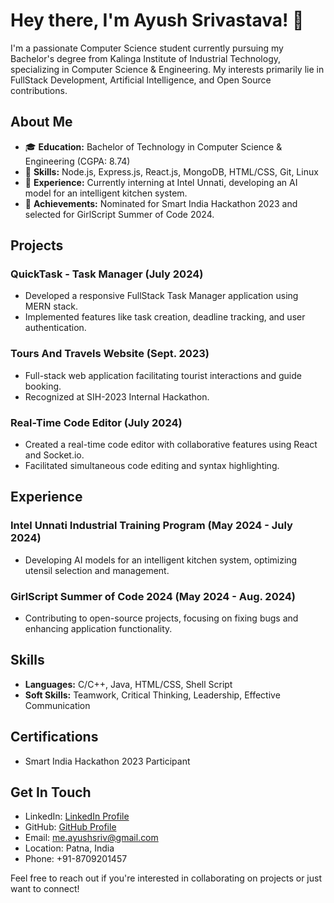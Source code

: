 # Hey there, I'm Ayush Srivastava! 👋

I'm a passionate Computer Science student currently pursuing my Bachelor's degree from Kalinga Institute of Industrial Technology, specializing in Computer Science & Engineering. My interests primarily lie in FullStack Development, Artificial Intelligence, and Open Source contributions.

## About Me

- 🎓 **Education:** Bachelor of Technology in Computer Science & Engineering (CGPA: 8.74)
- 🌟 **Skills:** Node.js, Express.js, React.js, MongoDB, HTML/CSS, Git, Linux
- 💼 **Experience:** Currently interning at Intel Unnati, developing an AI model for an intelligent kitchen system.
- 🚀 **Achievements:** Nominated for Smart India Hackathon 2023 and selected for GirlScript Summer of Code 2024.

## Projects

### QuickTask - Task Manager (July 2024)
- Developed a responsive FullStack Task Manager application using MERN stack.
- Implemented features like task creation, deadline tracking, and user authentication.

### Tours And Travels Website (Sept. 2023)
- Full-stack web application facilitating tourist interactions and guide booking.
- Recognized at SIH-2023 Internal Hackathon.

### Real-Time Code Editor (July 2024)
- Created a real-time code editor with collaborative features using React and Socket.io.
- Facilitated simultaneous code editing and syntax highlighting.

## Experience

### Intel Unnati Industrial Training Program (May 2024 - July 2024)
- Developing AI models for an intelligent kitchen system, optimizing utensil selection and management.

### GirlScript Summer of Code 2024 (May 2024 - Aug. 2024)
- Contributing to open-source projects, focusing on fixing bugs and enhancing application functionality.

## Skills

- **Languages:** C/C++, Java, HTML/CSS, Shell Script
- **Soft Skills:** Teamwork, Critical Thinking, Leadership, Effective Communication

## Certifications

- Smart India Hackathon 2023 Participant

## Get In Touch

- LinkedIn: [LinkedIn Profile](https://www.linkedin.com/in/meayushsriv)
- GitHub: [GitHub Profile](https://github.com/meayushsriv)
- Email: me.ayushsriv@gmail.com
- Location: Patna, India
- Phone: +91-8709201457

Feel free to reach out if you're interested in collaborating on projects or just want to connect!

